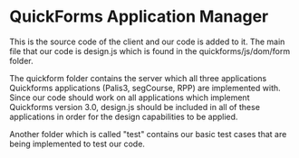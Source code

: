 QuickForms Application Manager
=======
This is the source code of the client and our code is added to it. The main file that our code is design.js which is found in the quickforms/js/dom/form folder.

The quickform folder contains the server which all three applications Quickforms applications (Palis3, segCourse, RPP) are implemented with. Since our code should work on all applications which implement Quickforms version 3.0, design.js should be included in all of these applications in order for the design capabilities to be applied. 

Another folder which is called "test" contains our basic test cases that are being implemented to test our code.





